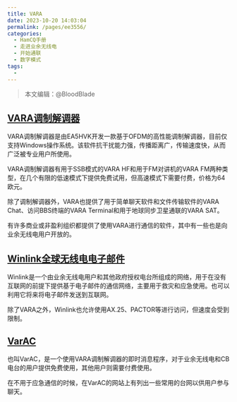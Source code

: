 ```yaml
---
title: VARA
date: 2023-10-20 14:03:04
permalink: /pages/ee3556/
categories:
  - HamCQ手册
  - 走进业余无线电
  - 开始通联
  - 数字模式
tags:
  - 
---
```

> 本文编辑：@BloodBlade

## [VARA调制解调器](https://rosmodem.wordpress.com/)

VARA调制解调器是由EA5HVK开发一款基于OFDM的高性能调制解调器，目前仅支持Windows操作系统。该软件抗干扰能力强，传播距离广，传输速度快，从而广泛被专业用户所使用。

VARA调制解调器有用于SSB模式的VARA HF和用于FM对讲机的VARA FM两种类型，在几个有限的低速模式下提供免费试用，但高速模式下需要付费，价格为64欧元。

除了调制解调器外，VARA也提供了用于简单聊天软件和文件传输软件的VARA Chat、访问BBS终端的VARA Terminal和用于地球同步卫星通联的VARA SAT。

有许多商业或非盈利组织都提供了使用VARA进行通信的软件，其中有一些也是向业余无线电用户开放的。

## [Winlink全球无线电电子邮件](https://winlink.org)

Winlink是一个由业余无线电用户和其他政府授权电台所组成的网络，用于在没有互联网的前提下提供基于电子邮件的通信网络，主要用于救灾和应急使用。也可以利用它将来将电子邮件发送到互联网。

除了VARA之外，Winlink也允许使用AX.25、PACTOR等进行访问，但速度会受到限制。

## [VarAC](https://www.varac-hamradio.com)

也叫VarAC，是一个使用VARA调制解调器的即时消息程序，对于业余无线电和CB电台的用户提供免费使用，其他用户则需要付费使用。

在不用于应急通信的时候，在VarAC的网站上有列出一些常用的台网以供用户参与聊天。

